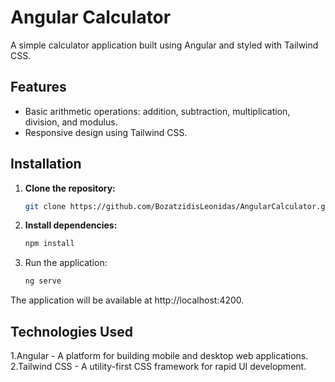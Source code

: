 # Angular Calculator

A simple calculator application built using Angular and styled with Tailwind CSS.


## Features

- Basic arithmetic operations: addition, subtraction, multiplication, division, and modulus.
- Responsive design using Tailwind CSS.

## Installation

1. **Clone the repository:**

   ```bash
   git clone https://github.com/BozatzidisLeonidas/AngularCalculator.git
   
2. **Install dependencies:**
   ```bash
   npm install
3. Run the application:
   ```bash
   ng serve

The application will be available at http://localhost:4200.

## Technologies Used
   1.Angular - A platform for building mobile and desktop web applications.
   2.Tailwind CSS - A utility-first CSS framework for rapid UI development.
